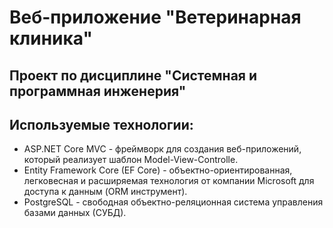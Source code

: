 # Веб-приложение "Ветеринарная клиника"
## Проект по дисциплине "Системная и программная инженерия"

## Используемые технологии:
- ASP.NET Core MVC - фреймворк для создания веб-приложений, который реализует шаблон Model-View-Controlle.
- Entity Framework Core (EF Core) - объектно-ориентированная, легковесная и расширяемая технология от компании Microsoft для доступа к данным (ORM инструмент).
- PostgreSQL - cвободная объектно-реляционная система управления базами данных (СУБД).

